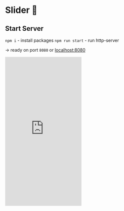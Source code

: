 # Slider 🍪

## Start Server

`npm i` - install packages
`npm run start` - run http-server

-> ready on port `8080` or [localhost:8080](http://127.0.0.1:8080)

<iframe src="https://giphy.com/embed/11ZSwQNWba4YF2" width="247" height="480" frameBorder="0" class="giphy-embed" allowFullScreen></iframe><p><a href="https://giphy.com/gifs/loop-work-programmer-11ZSwQNWba4YF2"></a></p>
